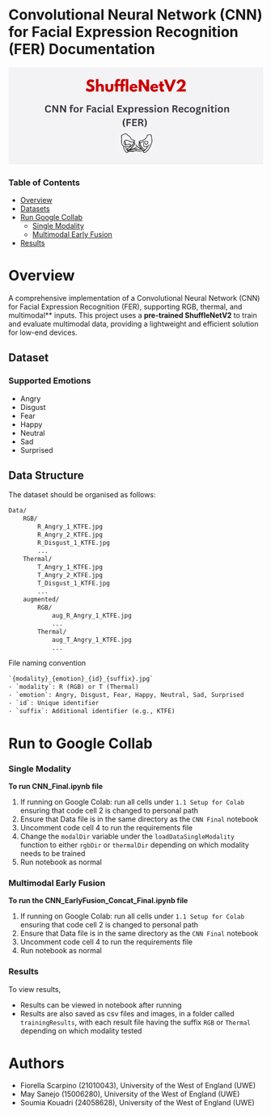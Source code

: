 # Convolutional Neural Network (CNN) for Facial Expression Recognition (FER) Documentation

<p style="text-align:center;">
  <img src="cover/cover.png" alt="Cover Image" width="600"/>
</p>

### Table of Contents
- [Overview](#overview)
- [Datasets](#dataset)
- [Run Google Collab](#run-to-google-collab)
  - [Single Modality](#single-modality)
  - [Multimodal Early Fusion](#multimodal-early-fusion)
- [Results](#results)

# Overview
A comprehensive implementation of a Convolutional Neural Network (CNN) for Facial Expression Recognition (FER), supporting RGB, thermal, and multimodal** inputs. This project uses a **pre-trained ShuffleNetV2** to train and evaluate multimodal data, providing a lightweight and efficient solution for low-end devices.

## Dataset
### Supported Emotions
- Angry
- Disgust
- Fear
- Happy
- Neutral
- Sad
- Surprised

## Data Structure
The dataset should be organised as follows:
```
Data/
    RGB/
        R_Angry_1_KTFE.jpg
        R_Angry_2_KTFE.jpg
        R_Disgust_1_KTFE.jpg
        ...
    Thermal/
        T_Angry_1_KTFE.jpg
        T_Angry_2_KTFE.jpg
        T_Disgust_1_KTFE.jpg
        ...
    augmented/ 
        RGB/
            aug_R_Angry_1_KTFE.jpg
            ...
        Thermal/
            aug_T_Angry_1_KTFE.jpg
            ...
```

File naming convention
```
`{modality}_{emotion}_{id}_{suffix}.jpg`
- `modality`: R (RGB) or T (Thermal)
- `emotion`: Angry, Disgust, Fear, Happy, Neutral, Sad, Surprised
- `id`: Unique identifier
- `suffix`: Additional identifier (e.g., KTFE)
```

# Run to Google Collab

### Single Modality

**To run CNN_Final.ipynb file**

1. If running on Google Colab: run all cells under ```1.1 Setup for Colab``` ensuring that code cell 2 is changed to personal path 
2. Ensure that Data file is in the same directory as the ```CNN Final``` notebook
3. Uncomment code cell 4 to run the requirements file
4. Change the ```modalDir``` variable under the ```loadDataSingleModality``` function to either ```rgbDir``` or ```thermalDir``` depending on which modality needs to be trained
5. Run notebook as normal

### Multimodal Early Fusion

**To run the CNN_EarlyFusion_Concat_Final.ipynb file**
1. If running on Google Colab: run all cells under ```1.1 Setup for Colab``` ensuring that code cell 2 is changed to personal path 
2. Ensure that Data file is in the same directory as the ```CNN Final``` notebook 
3. Uncomment code cell 4 to run the requirements file 
4. Run notebook as normal

### Results
To view results, 
- Results can be viewed in notebook after running
- Results are also saved as csv files and images, in a folder called ```trainingResults```, with each result file having the suffix ```RGB``` or ```Thermal``` depending on which modality tested


# Authors
- Fiorella Scarpino (21010043), University of the West of England (UWE)
- May Sanejo (15006280), University of the West of England (UWE)
- Soumia Kouadri (24058628), University of the West of England (UWE)